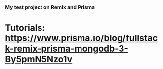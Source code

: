 ### My test project on Remix and Prisma
# Tutorials: https://www.prisma.io/blog/fullstack-remix-prisma-mongodb-3-By5pmN5Nzo1v
